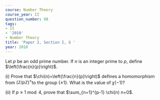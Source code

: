 ```yaml
---
course: Number Theory
course_year: II
question_number: 98
tags:
- II
- '2010'
- Number Theory
title: 'Paper 2, Section I, G '
year: 2010
---
```




Let $p$ be an odd prime number. If $n$ is an integer prime to $p$, define $\left(\frac{n}{p}\right)$.

(i) Prove that $\chi(n)=\left(\frac{n}{p}\right)$ defines a homomorphism from $(\mathbb{Z} / p \mathbb{Z})^{\times}$to the group $\{\pm 1\}$. What is the value of $\chi(-1) ?$

(ii) If $p \equiv 1 \bmod 4$, prove that $\sum_{n=1}^{p-1} \chi(n) n=0$.
